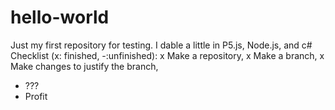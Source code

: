 # hello-world
Just my first repository for testing.
I dable a little in P5.js, Node.js, and c#
Checklist (x: finished, -:unfinished):
x Make a repository,
x Make a branch,
x Make changes to justify the branch,
- ???
- Profit
